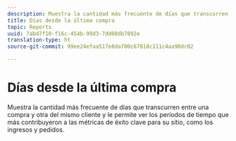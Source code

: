 ```yaml
---
description: Muestra la cantidad más frecuente de días que transcurren entre una compra y otra del mismo cliente y le permite ver los períodos de tiempo que más contribuyeron a las métricas de éxito clave para su sitio, como los ingresos y pedidos.
title: Días desde la última compra
topic: Reports
uuid: 7abd7f10-f16c-454b-99d3-7dd08db7892e
translation-type: ht
source-git-commit: 99ee24efaa517e8da700c67818c111c4aa90dc02

---
```



# Días desde la última compra

Muestra la cantidad más frecuente de días que transcurren entre una compra y otra del mismo cliente y le permite ver los períodos de tiempo que más contribuyeron a las métricas de éxito clave para su sitio, como los ingresos y pedidos.

